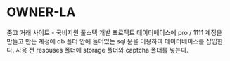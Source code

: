 # OWNER-LA
중고 거래 사이트 - 국비지원 풀스택 개발 프로젝트
데이터베이스에 pro / 1111 계정을 만들고 만든 계정에 db 폴더 안에 들어있는 sql 문을 이용하여 데이터베이스를 삽입한다.
사용 전 resouses 폴더에 storage 폴더와 captcha 폴더를 넣는다.
